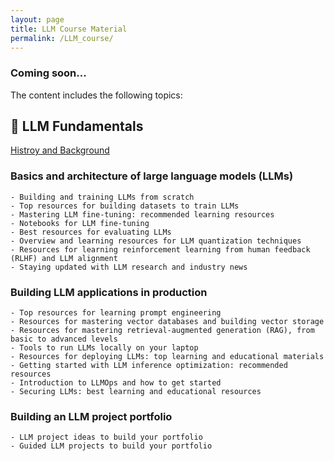 ```yaml
---
layout: page
title: LLM Course Material
permalink: /LLM_course/
---
```




### Coming soon...

The content includes the following topics:

## 📖 LLM Fundamentals

[Histroy and Background](https://www.example.com)
  

### Basics and architecture of large language models (LLMs)
    - Building and training LLMs from scratch
    - Top resources for building datasets to train LLMs
    - Mastering LLM fine-tuning: recommended learning resources
    - Notebooks for LLM fine-tuning
    - Best resources for evaluating LLMs
    - Overview and learning resources for LLM quantization techniques
    - Resources for learning reinforcement learning from human feedback (RLHF) and LLM alignment
    - Staying updated with LLM research and industry news

### Building LLM applications in production
    - Top resources for learning prompt engineering
    - Resources for mastering vector databases and building vector storage
    - Resources for mastering retrieval-augmented generation (RAG), from basic to advanced levels
    - Tools to run LLMs locally on your laptop
    - Resources for deploying LLMs: top learning and educational materials
    - Getting started with LLM inference optimization: recommended resources
    - Introduction to LLMOps and how to get started
    - Securing LLMs: best learning and educational resources

### Building an LLM project portfolio
    - LLM project ideas to build your portfolio
    - Guided LLM projects to build your portfolio